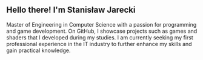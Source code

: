 ## Hello there! I'm Stanisław Jarecki

Master of Engineering in Computer Science with a passion for programming and game development. On GitHub, I showcase projects such as games and shaders that I developed during my studies. I am currently seeking my first professional experience in the IT industry to further enhance my skills and gain practical knowledge.
<!--
**StanislawJ2/StanislawJ2** is a ✨ _special_ ✨ repository because its `README.md` (this file) appears on your GitHub profile.

Here are some ideas to get you started:

- 🔭 I’m currently working on ...
- 🌱 I’m currently learning ...
- 👯 I’m looking to collaborate on ...
- 🤔 I’m looking for help with ...
- 💬 Ask me about ...
- 📫 How to reach me: ...
- 😄 Pronouns: ...
- ⚡ Fun fact: ...
-->
